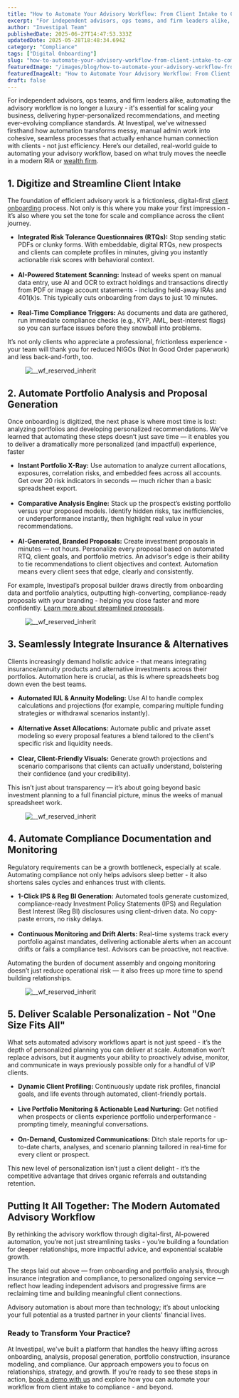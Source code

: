 ```yaml
---
title: "How to Automate Your Advisory Workflow: From Client Intake to Compliance"
excerpt: "For independent advisors, ops teams, and firm leaders alike, automating the advisory workflow is no longer a luxury - it's essential for scaling your business, delivering hyper-personalized recommendations, and meeting."
author: "Investipal Team"
publishedDate: 2025-06-27T14:47:53.333Z
updatedDate: 2025-05-28T18:48:34.694Z
category: "Compliance"
tags: ["Digital Onboarding"]
slug: "how-to-automate-your-advisory-workflow-from-client-intake-to-compliance"
featuredImage: "/images/blog/how-to-automate-your-advisory-workflow-from-client-intake-to-compliance__67b65ad0b0df9e913c0f96f3_Why_20Customer_20Acquisition_20Costs_20Are_20Rising_20for_20Financial_20Advisors_20_And_20What_20To_20Do_20About_20It__20_8_.png"
featuredImageAlt: "How to Automate Your Advisory Workflow: From Client Intake to Compliance"
draft: false
---
```

<p id="">For independent advisors, ops teams, and firm leaders alike, automating the advisory workflow is no longer a luxury - it's essential for scaling your business, delivering hyper-personalized recommendations, and meeting ever-evolving compliance standards. At Investipal, we’ve witnessed firsthand how automation transforms messy, manual admin work into cohesive, seamless processes that actually enhance human connection with clients - not just efficiency. Here’s our detailed, real-world guide to automating your advisory workflow, based on what truly moves the needle in a modern RIA or <a href="/segments/wealth-firms">wealth firm</a>.</p><h2 id="">1. Digitize and Streamline Client Intake</h2><p id="">The foundation of efficient advisory work is a frictionless, digital-first <a href="/features/client-acquisition">client onboarding</a> process. Not only is this where you make your first impression - it’s also where you set the tone for scale and compliance across the client journey.</p><ul id=""><li id=""><strong id="">Integrated Risk Tolerance Questionnaires (RTQs):</strong> Stop sending static PDFs or clunky forms. With embeddable, digital RTQs, new prospects and clients can complete profiles in minutes, giving you instantly actionable risk scores with behavioral context.</li> &nbsp;<li id=""><strong id="">AI-Powered Statement Scanning:</strong> Instead of weeks spent on manual data entry, use AI and OCR to extract holdings and transactions directly from PDF or image account statements - including held-away IRAs and 401(k)s. This typically cuts onboarding from days to just 10 minutes.</li> &nbsp;<li id=""><strong id="">Real-Time Compliance Triggers:</strong> As documents and data are gathered, run immediate compliance checks (e.g., KYP, AML, best-interest flags) so you can surface issues before they snowball into problems.</li></ul><p id="">It’s not only clients who appreciate a professional, frictionless experience - your team will thank you for reduced NIGOs (Not In Good Order paperwork) and less back-and-forth, too.</p><figure class="w-richtext-figure-type-image w-richtext-align-fullwidth" style="max-width:2240px" data-rt-type="image" data-rt-align="fullwidth" data-rt-max-width="2240px"><div><img src="/images/blog/how-to-automate-your-advisory-workflow-from-client-intake-to-compliance__67b65ad0b0df9e913c0f96f3_Why_20Customer_20Acquisition_20Costs_20Are_20Rising_20for_20Financial_20Advisors_20_And_20What_20To_20Do_20About_20It__20_8_.png" loading="lazy" alt="__wf_reserved_inherit"></div></figure><h2 id="">2. Automate Portfolio Analysis and Proposal Generation</h2><p id="">Once onboarding is digitized, the next phase is where most time is lost: analyzing portfolios and developing personalized recommendations. We’ve learned that automating these steps doesn’t just save time — it enables you to deliver a dramatically more personalized (and impactful) experience, faster</p><ul id=""><li id=""><strong id="">Instant Portfolio X-Ray:</strong> Use automation to analyze current allocations, exposures, correlation risks, and embedded fees across all accounts. Get over 20 risk indicators in seconds — much richer than a basic spreadsheet export.</li> &nbsp;<li id=""><strong id="">Comparative Analysis Engine:</strong> Stack up the prospect’s existing portfolio versus your proposed models. Identify hidden risks, tax inefficiencies, or underperformance instantly, then highlight real value in your recommendations.</li> &nbsp;<li id=""><strong id="">AI-Generated, Branded Proposals:</strong> Create investment proposals in minutes — not hours. Personalize every proposal based on automated RTQ, client goals, and portfolio metrics. An advisor's edge is their ability to tie recommendations to client objectives and context. Automation means every client sees that edge, clearly and consistently.</li></ul><p id="">For example, Investipal’s proposal builder draws directly from onboarding data and portfolio analytics, outputting high-converting, compliance-ready proposals with your branding - helping you close faster and more confidently. <a href="/blog/how-to-automate-proposal-generation-and-shorten-sales-cycles-for-financial-advisors" id="">Learn more about streamlined proposals</a>.</p><figure class="w-richtext-figure-type-image w-richtext-align-fullwidth" style="max-width:2240px" data-rt-type="image" data-rt-align="fullwidth" data-rt-max-width="2240px"><div><img src="/images/blog/how-to-automate-your-advisory-workflow-from-client-intake-to-compliance__67e4278bd19f14e8eb7677af_Incorporating_20Client_20Parameters_20_18_.png" loading="lazy" alt="__wf_reserved_inherit"></div></figure><h2 id="">3. Seamlessly Integrate Insurance &amp; Alternatives</h2><p id="">Clients increasingly demand holistic advice - that means integrating insurance/annuity products and alternative investments across their portfolios. Automation here is crucial, as this is where spreadsheets bog down even the best teams.</p><ul id=""><li id=""><strong id="">Automated IUL &amp; Annuity Modeling:</strong> Use AI to handle complex calculations and projections (for example, comparing multiple funding strategies or withdrawal scenarios instantly).</li> &nbsp;<li id=""><strong id="">Alternative Asset Allocations:</strong> Automate public and private asset modeling so every proposal features a blend tailored to the client's specific risk and liquidity needs.</li> &nbsp;<li id=""><strong id="">Clear, Client-Friendly Visuals:</strong> Generate growth projections and scenario comparisons that clients can actually understand, bolstering their confidence (and your credibility).</li></ul><p id="">This isn’t just about transparency — it’s about going beyond basic investment planning to a full financial picture, minus the weeks of manual spreadsheet work.</p><figure class="w-richtext-figure-type-image w-richtext-align-fullwidth" style="max-width:1542px" data-rt-type="image" data-rt-align="fullwidth" data-rt-max-width="1542px"><div><img src="/images/blog/how-to-automate-your-advisory-workflow-from-client-intake-to-compliance__68375a581c18ad43c6436fb1_Screenshot_202025-04-01_20160231.png" loading="lazy" alt="__wf_reserved_inherit"></div></figure><h2 id="">4. Automate Compliance Documentation and Monitoring</h2><p id="">Regulatory requirements can be a growth bottleneck, especially at scale. Automating compliance not only helps advisors sleep better - it also shortens sales cycles and enhances trust with clients.</p><ul id=""><li id=""><strong id="">1-Click IPS &amp; Reg BI Generation:</strong> Automated tools generate customized, compliance-ready Investment Policy Statements (IPS) and Regulation Best Interest (Reg BI) disclosures using client-driven data. No copy-paste errors, no risky delays.</li> &nbsp;<li id=""><strong id="">Continuous Monitoring and Drift Alerts:</strong> Real-time systems track every portfolio against mandates, delivering actionable alerts when an account drifts or fails a compliance test. Advisors can be proactive, not reactive.</li></ul><p id="">Automating the burden of document assembly and ongoing monitoring doesn’t just reduce operational risk — it also frees up more time to spend building relationships.</p><figure class="w-richtext-figure-type-image w-richtext-align-fullwidth" style="max-width:2240px" data-rt-type="image" data-rt-align="fullwidth" data-rt-max-width="2240px"><div><img src="/images/blog/how-to-automate-your-advisory-workflow-from-client-intake-to-compliance__67e6b898d4c1c37afcd339a8_Investipal_20Regulation_20Best_20Interest_20AI_20Generator.png" loading="lazy" alt="__wf_reserved_inherit"></div></figure><h2 id="">5. Deliver Scalable Personalization - Not "One Size Fits All"</h2><p id="">What sets automated advisory workflows apart is not just speed - it’s the depth of personalized planning you can deliver at scale. Automation won’t replace advisors, but it augments your ability to proactively advise, monitor, and communicate in ways previously possible only for a handful of VIP clients.</p><ul id=""><li id=""><strong id="">Dynamic Client Profiling:</strong> Continuously update risk profiles, financial goals, and life events through automated, client-friendly portals.</li> &nbsp;<li id=""><strong id="">Live Portfolio Monitoring &amp; Actionable Lead Nurturing:</strong> Get notified when prospects or clients experience portfolio underperformance - prompting timely, meaningful conversations.</li> &nbsp;<li id=""><strong id="">On-Demand, Customized Communications:</strong> Ditch stale reports for up-to-date charts, analyses, and scenario planning tailored in real-time for every client or prospect.</li></ul><p id="">This new level of personalization isn’t just a client delight - it’s the competitive advantage that drives organic referrals and outstanding retention.</p><h2 id="">Putting It All Together: The Modern Automated Advisory Workflow</h2><p id="">By rethinking the advisory workflow through digital-first, AI-powered automation, you’re not just streamlining tasks - you’re building a foundation for deeper relationships, more impactful advice, and exponential scalable growth.</p><p id="">The steps laid out above — from onboarding and portfolio analysis, through insurance integration and compliance, to personalized ongoing service — reflect how leading independent advisors and progressive firms are reclaiming time and building meaningful client connections.</p><p id="">Advisory automation is about more than technology; it’s about unlocking your full potential as a trusted partner in your clients' financial lives.</p><h3 id="">Ready to Transform Your Practice?</h3><p id="">At Investipal, we've built a platform that handles the heavy lifting across onboarding, analysis, proposal generation, portfolio construction, insurance modeling, and compliance. Our approach empowers you to focus on relationships, strategy, and growth. If you’re ready to see these steps in action, <a href="/book-a-demo" id="">book a demo with us</a> and explore how you can automate your workflow from client intake to compliance - and beyond.</p>